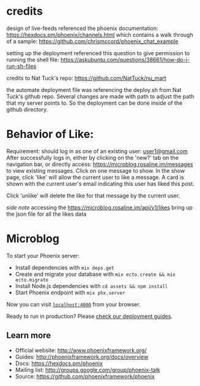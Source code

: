 
# credits
design of live-feeds referenced the phoenix documentation:
https://hexdocs.pm/phoenix/channels.html
which contains a walk through of a sample:
https://github.com/chrismccord/phoenix_chat_example

setting up the deployment referenced this question to give permission to running the shell file:
https://askubuntu.com/questions/38661/how-do-i-run-sh-files

credits to Nat Tuck's repo:
https://github.com/NatTuck/nu_mart

the automate deployment file was referencing the deploy.sh from Nat Tuck's github repo. Several changes are made with path to adjust the path that my server points to. So the deployment can be done inside of the github directory.

# Behavior of Like:
Requirement: should log in as one of an existing user: user1@gmail.com
After successfully logs in, either by clicking on the 'new?' tab on the navigation bar, or directly access: https://microblog.rosaline.im/messages to view existing messages. Click on one message to show.
In the show page, click 'like' will allow the current user to like a message.
A card is shown with the current user's email indicating this user has liked this post.

Click 'unlike' will delete the like for that message by the current user.

*side note* accessing the https://microblog.rosaline.im/api/v1/likes bring up the json file for all the likes data

# Microblog

To start your Phoenix server:

  * Install dependencies with `mix deps.get`
  * Create and migrate your database with `mix ecto.create && mix ecto.migrate`
  * Install Node.js dependencies with `cd assets && npm install`
  * Start Phoenix endpoint with `mix phx.server`

Now you can visit [`localhost:4000`](http://localhost:4000) from your browser.

Ready to run in production? Please [check our deployment guides](http://www.phoenixframework.org/docs/deployment).

## Learn more

  * Official website: http://www.phoenixframework.org/
  * Guides: http://phoenixframework.org/docs/overview
  * Docs: https://hexdocs.pm/phoenix
  * Mailing list: http://groups.google.com/group/phoenix-talk
  * Source: https://github.com/phoenixframework/phoenix
